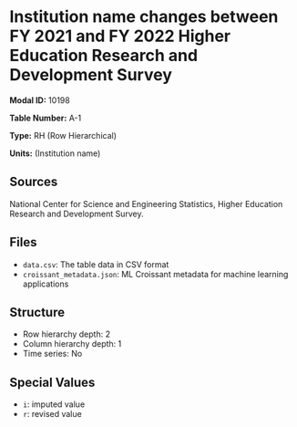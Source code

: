 # Institution name changes between FY 2021 and FY 2022 Higher Education Research and Development Survey

**Modal ID:** 10198

**Table Number:** A-1

**Type:** RH (Row Hierarchical)

**Units:** (Institution name)

## Sources

National Center for Science and Engineering Statistics, Higher Education Research and Development Survey.

## Files

- `data.csv`: The table data in CSV format
- `croissant_metadata.json`: ML Croissant metadata for machine learning applications

## Structure

- Row hierarchy depth: 2
- Column hierarchy depth: 1
- Time series: No

## Special Values

- `i`: imputed value
- `r`: revised value
